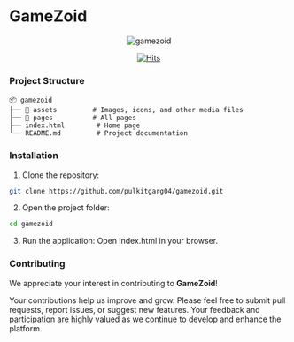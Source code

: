 # GameZoid

<p align="center">
  <img src="https://socialify.git.ci/pulkitgarg04/gamezoid/image?description=1&font=Raleway&name=1&owner=1&theme=Dark" alt="gamezoid" />
</p>
<p align="center">
  <a href="https://hits.sh/github.com/pulkitgarg04/gamezoid/">
    <img src="https://hits.sh/github.com/pulkitgarg04/gamezoid.svg?style=plastic&color=0077bf" alt="Hits"/>
  </a>
</p>

### Project Structure
```
📦 gamezoid
├── 📁 assets         # Images, icons, and other media files
├── 📁 pages          # All pages
├── index.html        # Home page
└── README.md         # Project documentation
```

### Installation
1. Clone the repository:
```bash
git clone https://github.com/pulkitgarg04/gamezoid.git
```

2. Open the project folder:
```bash
cd gamezoid
```

3. Run the application:
Open index.html in your browser.

### Contributing
We appreciate your interest in contributing to **GameZoid**!

Your contributions help us improve and grow. Please feel free to submit pull requests, report issues, or suggest new features. Your feedback and participation are highly valued as we continue to develop and enhance the platform.